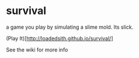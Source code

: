 survival
========

a game you play by simulating a slime mold. Its slick.

(Play It)[http://loadedsith.github.io/survival/]


See the wiki for more info

